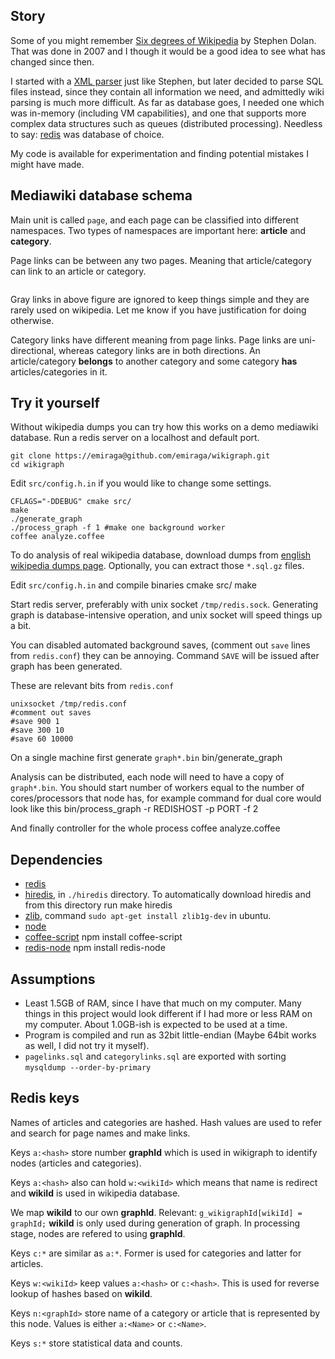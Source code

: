 Story
-----

Some of you might remember [Six degrees of Wikipedia](http://www.netsoc.tcd.ie/~mu/wiki/) by Stephen Dolan. 
That was done in 2007 and I though it would be a good idea to see what has changed since then.

I started with a [XML parser](https://github.com/emiraga/wikigraph/blob/f4ee89d28efc93f4b44d7ccea4b036aa3db806f6/xmlparse.py) just like Stephen, 
but later decided to parse SQL files instead, since they contain all information we need, and admittedly wiki parsing is much more difficult. 
As far as database goes, I needed one which was in-memory (including VM capabilities), and one that supports more complex data structures such 
as queues (distributed processing). Needless to say: [redis](http://redis.io/) was database of choice.

My code is available for experimentation and finding potential mistakes I might have made.

Mediawiki database schema
-------------------------

Main unit is called `page`, and each page can be classified into different namespaces. Two types of namespaces are important here: **article** and **category**.

Page links can be between any two pages. Meaning that article/category can link to an article or category. 


<img src="http://i.imgur.com/dJlSF.png" alt="" title="Hosted by imgur.com" />

Gray links in above figure are ignored to keep things simple and they are rarely used on wikipedia. Let me know if you have justification for doing otherwise.

Category links have different meaning from page links. Page links are uni-directional, whereas category links are in both directions. 
An article/category **belongs** to another category and some category **has** articles/categories in it.

Try it yourself
---------------

Without wikipedia dumps you can try how this works on a demo mediawiki database.
Run a redis server on a localhost and default port.

    git clone https://emiraga@github.com/emiraga/wikigraph.git
    cd wikigraph

Edit `src/config.h.in` if you would like to change some settings.

    CFLAGS="-DDEBUG" cmake src/
    make
    ./generate_graph
    ./process_graph -f 1 #make one background worker
    coffee analyze.coffee

To do analysis of real wikipedia database, download dumps from [english wikipedia dumps page](http://dumps.wikimedia.org/enwiki/).  Optionally, you can extract those `*.sql.gz` files.

Edit `src/config.h.in` and compile binaries
    cmake src/
    make

Start redis server, preferably with unix socket `/tmp/redis.sock`. Generating graph is database-intensive operation, and unix socket will speed things up a bit. 

You can disabled automated background saves, (comment out `save` lines from `redis.conf`) they can be annoying. Command `SAVE` will be issued after graph has been generated.

These are relevant bits from `redis.conf`

    unixsocket /tmp/redis.conf
    #comment out saves
    #save 900 1
    #save 300 10
    #save 60 10000

On a single machine first generate `graph*.bin`
    bin/generate_graph

Analysis can be distributed, each node will need to have a copy of `graph*.bin`. You should start number of workers equal
to the number of cores/processors that node has, for example command for dual core would look like this
    bin/process_graph -r REDISHOST -p PORT -f 2

And finally controller for the whole process
    coffee analyze.coffee

Dependencies
------------
* [redis](http://redis.io/)
* [hiredis](https://github.com/antirez/hiredis), in `./hiredis` directory. To automatically download hiredis and from this directory run
      make hiredis
* [zlib](http://zlib.net/), command `sudo apt-get install zlib1g-dev` in ubuntu.
* [node](https://github.com/ry/node)
* [coffee-script](http://jashkenas.github.com/coffee-script/)
      npm install coffee-script
* [redis-node](https://github.com/bnoguchi/redis-node)
      npm install redis-node

Assumptions
-----------
* Least 1.5GB of RAM, since I have that much on my computer. Many things in this project would look different if I had more or less RAM on my computer.
  About 1.0GB-ish is expected to be used at a time.
* Program is compiled and run as 32bit little-endian (Maybe 64bit works as well, I did not try it myself).
* `pagelinks.sql` and `categorylinks.sql` are exported with sorting `mysqldump --order-by-primary`


Redis keys
----------

Names of articles and categories are hashed. Hash values are used to 
refer and search for page names and make links.

Keys `a:<hash>` store number **graphId** which is used in
wikigraph to identify nodes (articles and categories).

Keys `a:<hash>` also can hold `w:<wikiId>` which means that name is redirect
and **wikiId** is used in wikipedia database. 

We map **wikiId** to our own **graphId**. 
Relevant: `g_wikigraphId[wikiId] = graphId;`
**wikiId** is only used during generation of graph. In processing stage,
nodes are refered to using **graphId**.

Keys `c:*` are similar as `a:*`. Former is used for categories and latter for
articles.

Keys `w:<wikiId>` keep values `a:<hash>` or `c:<hash>`. This is used for
reverse lookup of hashes based on **wikiId**.

Keys `n:<graphId>` store name of a category or article that is represented by
this node. Values is either `a:<Name>` or `c:<Name>`.

Keys `s:*` store statistical data and counts.

